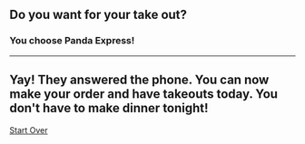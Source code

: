## Do you want for your take out?
### You choose Panda Express!
---
Yay! They answered the phone. You can now make your order and have takeouts today. You don't have to make dinner tonight!
---
[Start Over](../cooking-food.md)

